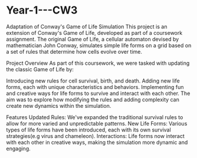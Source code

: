 # Year-1---CW3
Adaptation of Conway's Game of Life Simulation
This project is an extension of Conway's Game of Life, developed as part of a coursework assignment. The original Game of Life, a cellular automaton devised by mathematician John Conway, simulates simple life forms on a grid based on a set of rules that determine how cells evolve over time.

Project Overview As part of this coursework, we were tasked with updating the classic Game of Life by:

Introducing new rules for cell survival, birth, and death. Adding new life forms, each with unique characteristics and behaviors. Implementing fun and creative ways for life forms to survive and interact with each other. The aim was to explore how modifying the rules and adding complexity can create new dynamics within the simulation.

Features Updated Rules: We've expanded the traditional survival rules to allow for more varied and unpredictable patterns. New Life Forms: Various types of life forms have been introduced, each with its own survival strategies(e.g virus and chameleon). Interactions: Life forms now interact with each other in creative ways, making the simulation more dynamic and engaging.
